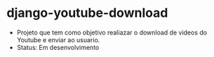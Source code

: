 ﻿# django-youtube-download

- Projeto que tem como objetivo realiazar o download de videos do Youtube e enviar ao usuario.
- Status: Em desenvolvimento
